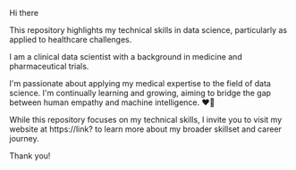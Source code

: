 
<!--
**su2-r/su2-r** is a ✨ _special_ ✨ repository because its `README.md` (this file) appears on your GitHub profile.

Here are some ideas to get you started: -->

Hi there

This repository highlights my technical skills in data science, particularly as applied to healthcare challenges.

I am a clinical data scientist with a background in medicine and pharmaceutical trials. 

I'm passionate about applying my medical expertise to the field of data science. I'm continually learning and growing, aiming to bridge the gap between human empathy and machine intelligence. ❤️🤖

While this repository focuses on my technical skills, I invite you to visit my website at https://link?  to learn more about my broader skillset and career journey. 

Thank you!




